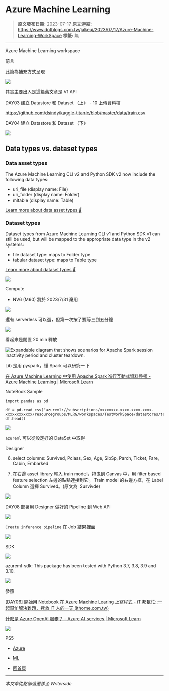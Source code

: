 # Azure Machine Learning

> **原文發布日期:** 2023-07-17
> **原文連結:** https://www.dotblogs.com.tw/jakeuj/2023/07/17/Azure-Machine-Learning-WorkSpace
> **標籤:** 無

---

Azure Machine Learning workspace

前言

此篇為補充方式呈現

![](https://dotblogsfile.blob.core.windows.net/user/小小朱/ad68d565-2d25-4e05-82d3-8cefa1d5b947/1689927481.png.png)

其實主要出入是這篇舊文章是 V1 API

DAY03 建立 Datastore 和 Dataset （上） - 10 上傳資料檔

<https://github.com/dsindy/kaggle-titanic/blob/master/data/train.csv>

DAY04 建立 Datastore 和 Dataset （下）

![](https://dotblogsfile.blob.core.windows.net/user/小小朱/ad68d565-2d25-4e05-82d3-8cefa1d5b947/1689583615.png.png)

## Data types vs. dataset types

### **Data asset types**

The Azure Machine Learning CLI v2 and Python SDK v2 now include the following data types:

* uri\_file (display name: File)
* uri\_folder (display name: Folder)
* mltable (display name: Table)

[Learn more about data asset types **](https://go.microsoft.com/fwlink/?linkid=2194922)

### **Dataset types**

Dataset types from Azure Machine Learning CLI v1 and Python SDK v1 can still be used, but will be mapped to the appropriate data type in the v2 systems:

* file dataset type: maps to Folder type
* tabular dataset type: maps to Table type

[Learn more about dataset types **](https://go.microsoft.com/fwlink/?linkid=2208157)

![](https://dotblogsfile.blob.core.windows.net/user/小小朱/ad68d565-2d25-4e05-82d3-8cefa1d5b947/1689925912.png.png)

Compute

* NV6 (M60) 將於 2023/7/31 棄用

![](https://dotblogsfile.blob.core.windows.net/user/小小朱/ad68d565-2d25-4e05-82d3-8cefa1d5b947/1689583668.png.png)

還有 serverless 可以選，但第一次按了要等三到五分鐘

![](https://dotblogsfile.blob.core.windows.net/user/小小朱/ad68d565-2d25-4e05-82d3-8cefa1d5b947/1689585407.png.png)

看起來是閒置 20 min 釋放

![Expandable diagram that shows scenarios for Apache Spark session inactivity period and cluster teardown.](https://learn.microsoft.com/en-us/azure/machine-learning/media/apache-spark-azure-ml-concepts/spark-session-timeout-teardown.png?view=azureml-api-2#lightbox)

Lib 是用 pyspark，懂 Spark 可以研究一下

[在 Azure Machine Learning 中使用 Apache Spark 進行互動式資料整頓 - Azure Machine Learning | Microsoft Learn](https://learn.microsoft.com/zh-tw/azure/machine-learning/interactive-data-wrangling-with-apache-spark-azure-ml?view=azureml-api-2#import-and-wrangle-data-from-azure-machine-learning-datastore)

NoteBook Sample

```
import pandas as pd

df = pd.read_csv("azureml://subscriptions/xxxxxxxx-xxxx-xxxx-xxxx-xxxxxxxxxxxx/resourcegroups/MLRG/workspaces/TestWorkSpace/datastores/testdata/paths/test.csv")
df.head()
```

![](https://dotblogsfile.blob.core.windows.net/user/小小朱/ad68d565-2d25-4e05-82d3-8cefa1d5b947/1689668278.png.png)

`azureml` 可以從設定好的 DataSet 中取得

Designer

6. select columns: Survived, Pclass, Sex, Age, SibSp, Parch, Ticket, Fare, Cabin, Embarked

13. 在右邊 asset library 輸入 train model，拖曳到 Canvas 中，用 filter based feature selection 左邊的點點連接到它。 Train model 的右邊方框，在 Label Column 選擇 Survived。(原文為  Survivde)

![](https://dotblogsfile.blob.core.windows.net/user/小小朱/ad68d565-2d25-4e05-82d3-8cefa1d5b947/1689738324.png.png)

DAY08 部署用 Designer 做好的 Pipeline 到 Web API

![](https://dotblogsfile.blob.core.windows.net/user/小小朱/ad68d565-2d25-4e05-82d3-8cefa1d5b947/1689923164.png.png)

`Create inference pipeline` 在 Job 結果裡面

![](https://dotblogsfile.blob.core.windows.net/user/小小朱/ad68d565-2d25-4e05-82d3-8cefa1d5b947/1689929910.png.png)

SDK

![](https://dotblogsfile.blob.core.windows.net/user/小小朱/ad68d565-2d25-4e05-82d3-8cefa1d5b947/1690182402.png.png)

azureml-sdk: This package has been tested with Python 3.7, 3.8, 3.9 and 3.10.

![](https://dotblogsfile.blob.core.windows.net/user/小小朱/ad68d565-2d25-4e05-82d3-8cefa1d5b947/1690185757.png.png)

參照

[[DAY06] 開始用 Notebook 在 Azure Machine Learing 上寫程式 - iT 邦幫忙::一起幫忙解決難題，拯救 IT 人的一天 (ithome.com.tw)](https://ithelp.ithome.com.tw/articles/10269106)

[什麼是 Azure OpenAI 服務？ - Azure AI services | Microsoft Learn](https://learn.microsoft.com/zh-tw/azure/ai-services/openai/overview)

![](https://card.psnprofiles.com/1/jakeuj.png)

PS5

* [Azure](/jakeuj/Tags?qq=Azure)
* [ML](/jakeuj/Tags?qq=ML)

* [回首頁](/jakeuj)

---

*本文章從點部落遷移至 Writerside*
